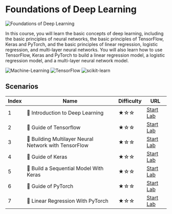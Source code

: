 # Foundations of Deep Learning

![Foundations of Deep Learning](https://cover-creator.labex.io/foundations-of-deep-learning.png)

In this course, you will learn the basic concepts of deep learning, including the basic principles of neural networks, the basic principles of TensorFlow, Keras and PyTorch, and the basic principles of linear regression, logistic regression, and multi-layer neural networks. You will also learn how to use TensorFlow, Keras and PyTorch to build a linear regression model, a logistic regression model, and a multi-layer neural network model.

![Machine-Learning](https://img.shields.io/badge/Machine-Learning-whitesmoke?style=for-the-badge&logo=machine-learning)
![TensorFlow](https://img.shields.io/badge/TensorFlow-whitesmoke?style=for-the-badge&logo=tensorflow)
![scikit-learn](https://img.shields.io/badge/scikit-learn-whitesmoke?style=for-the-badge&logo=scikit-learn)


## Scenarios

|   Index | Name                                                 | Difficulty   | URL                                                                 |
|---------|------------------------------------------------------|--------------|---------------------------------------------------------------------|
|       1 | 📖 Introduction to Deep Learning                      | ★☆☆          | <a target='_blank' href='https://labex.io/labs/20790'>Start Lab</a> |
|       2 | 📖 Guide of Tensorflow                                | ★☆☆          | <a target='_blank' href='https://labex.io/labs/20777'>Start Lab</a> |
|       3 | 📖 Building Multilayer Neural Network with TensorFlow | ★☆☆          | <a target='_blank' href='https://labex.io/labs/20750'>Start Lab</a> |
|       4 | 📖 Guide of Keras                                     | ★☆☆          | <a target='_blank' href='https://labex.io/labs/20775'>Start Lab</a> |
|       5 | 📖 Build a Sequential Model With Keras                | ★☆☆          | <a target='_blank' href='https://labex.io/labs/20751'>Start Lab</a> |
|       6 | 📖 Guide of PyTorch                                   | ★☆☆          | <a target='_blank' href='https://labex.io/labs/20776'>Start Lab</a> |
|       7 | 📖 Linear Regression With PyTorch                     | ★☆☆          | <a target='_blank' href='https://labex.io/labs/20798'>Start Lab</a> |


